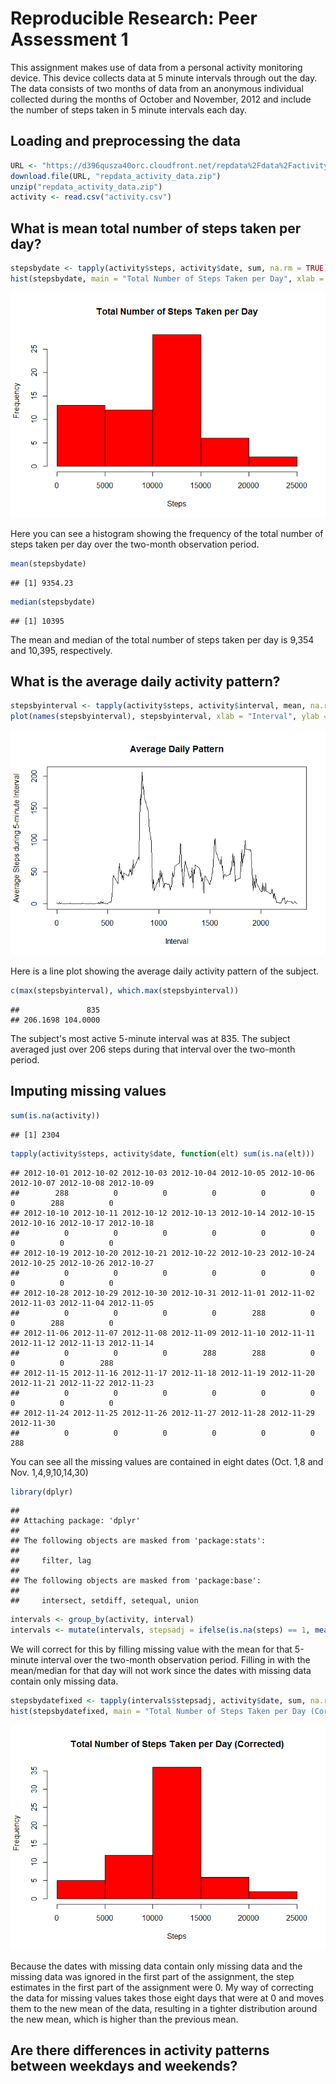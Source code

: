 # Reproducible Research: Peer Assessment 1


This assignment makes use of data from a personal activity monitoring device. This device collects data at 5 minute intervals through out the day. The data consists of two months of data from an anonymous individual collected during the months of October and November, 2012 and include the number of steps taken in 5 minute intervals each day.

## Loading and preprocessing the data


```r
URL <- "https://d396qusza40orc.cloudfront.net/repdata%2Fdata%2Factivity.zip"
download.file(URL, "repdata_activity_data.zip")
unzip("repdata_activity_data.zip")
activity <- read.csv("activity.csv")
```

## What is mean total number of steps taken per day?


```r
stepsbydate <- tapply(activity$steps, activity$date, sum, na.rm = TRUE)
hist(stepsbydate, main = "Total Number of Steps Taken per Day", xlab = "Steps", col = "Red")
```

![](PA1_template_files/figure-html/unnamed-chunk-2-1.png) 

Here you can see a histogram showing the frequency of the total number of steps taken per day over the two-month observation period.


```r
mean(stepsbydate)
```

```
## [1] 9354.23
```

```r
median(stepsbydate)
```

```
## [1] 10395
```
The mean and median of the total number of steps taken per day is 9,354 and 10,395, respectively.

## What is the average daily activity pattern?


```r
stepsbyinterval <- tapply(activity$steps, activity$interval, mean, na.rm = TRUE)
plot(names(stepsbyinterval), stepsbyinterval, xlab = "Interval", ylab = "Average Steps during 5-minute Interval", main = "Average Daily Pattern", type = "l")
```

![](PA1_template_files/figure-html/unnamed-chunk-5-1.png) 

Here is a line plot showing the average daily activity pattern of the subject.


```r
c(max(stepsbyinterval), which.max(stepsbyinterval))
```

```
##               835 
## 206.1698 104.0000
```

The subject's most active 5-minute interval was at 835. The subject averaged just over 206 steps during that interval over the two-month period.

## Imputing missing values


```r
sum(is.na(activity))
```

```
## [1] 2304
```

```r
tapply(activity$steps, activity$date, function(elt) sum(is.na(elt)))
```

```
## 2012-10-01 2012-10-02 2012-10-03 2012-10-04 2012-10-05 2012-10-06 2012-10-07 2012-10-08 2012-10-09 
##        288          0          0          0          0          0          0        288          0 
## 2012-10-10 2012-10-11 2012-10-12 2012-10-13 2012-10-14 2012-10-15 2012-10-16 2012-10-17 2012-10-18 
##          0          0          0          0          0          0          0          0          0 
## 2012-10-19 2012-10-20 2012-10-21 2012-10-22 2012-10-23 2012-10-24 2012-10-25 2012-10-26 2012-10-27 
##          0          0          0          0          0          0          0          0          0 
## 2012-10-28 2012-10-29 2012-10-30 2012-10-31 2012-11-01 2012-11-02 2012-11-03 2012-11-04 2012-11-05 
##          0          0          0          0        288          0          0        288          0 
## 2012-11-06 2012-11-07 2012-11-08 2012-11-09 2012-11-10 2012-11-11 2012-11-12 2012-11-13 2012-11-14 
##          0          0          0        288        288          0          0          0        288 
## 2012-11-15 2012-11-16 2012-11-17 2012-11-18 2012-11-19 2012-11-20 2012-11-21 2012-11-22 2012-11-23 
##          0          0          0          0          0          0          0          0          0 
## 2012-11-24 2012-11-25 2012-11-26 2012-11-27 2012-11-28 2012-11-29 2012-11-30 
##          0          0          0          0          0          0        288
```

You can see all the missing values are contained in eight dates (Oct. 1,8 and Nov. 1,4,9,10,14,30)


```r
library(dplyr)
```

```
## 
## Attaching package: 'dplyr'
## 
## The following objects are masked from 'package:stats':
## 
##     filter, lag
## 
## The following objects are masked from 'package:base':
## 
##     intersect, setdiff, setequal, union
```

```r
intervals <- group_by(activity, interval)
intervals <- mutate(intervals, stepsadj = ifelse(is.na(steps) == 1, mean(steps, na.rm = TRUE), steps))
```

We will correct for this by filling missing value with the mean for that 5-minute interval over the two-month observation period. Filling in with the mean/median for that day will not work since the dates with missing data contain only missing data.


```r
stepsbydatefixed <- tapply(intervals$stepsadj, activity$date, sum, na.rm = TRUE)
hist(stepsbydatefixed, main = "Total Number of Steps Taken per Day (Corrected)", xlab = "Steps", col = "Red")
```

![](PA1_template_files/figure-html/unnamed-chunk-10-1.png) 

Because the dates with missing data contain only missing data and the missing data was ignored in the first part of the assignment, the step estimates in the first part of the assignment were 0. My way of correcting the data for missing values takes those eight days that were at 0 and moves them to the new mean of the data, resulting in a tighter distribution around the new mean, which is higher than the previous mean.

## Are there differences in activity patterns between weekdays and weekends?

